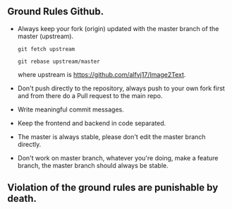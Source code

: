 
## Ground Rules Github.

* Always keep your fork (origin) updated with the master branch of the master (upstream).

    `git fetch upstream`

    `git rebase upstream/master`

    where upstream is https://github.com/alfvj17/Image2Text.

* Don't push directly to the repository, always push to your own fork first and from there do a Pull request to the main repo.

* Write meaningful commit messages.

* Keep the frontend and backend in code separated.

* The master is always stable, please don't edit the master branch directly.

* Don't work on master branch, whatever you're doing, make a feature branch, the master branch should always be stable.

## Violation of the ground rules are punishable by death.
